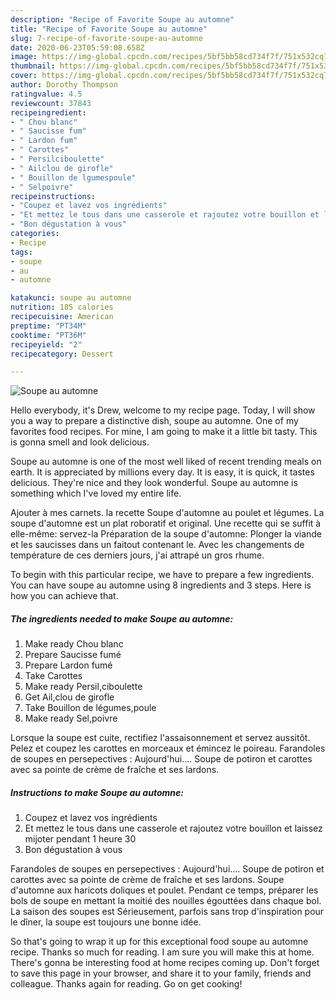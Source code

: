 ```yaml
---
description: "Recipe of Favorite Soupe au automne"
title: "Recipe of Favorite Soupe au automne"
slug: 7-recipe-of-favorite-soupe-au-automne
date: 2020-06-23T05:59:08.658Z
image: https://img-global.cpcdn.com/recipes/5bf5bb58cd734f7f/751x532cq70/soupe-au-automne-photo-principale-de-la-recette.jpg
thumbnail: https://img-global.cpcdn.com/recipes/5bf5bb58cd734f7f/751x532cq70/soupe-au-automne-photo-principale-de-la-recette.jpg
cover: https://img-global.cpcdn.com/recipes/5bf5bb58cd734f7f/751x532cq70/soupe-au-automne-photo-principale-de-la-recette.jpg
author: Dorothy Thompson
ratingvalue: 4.5
reviewcount: 37843
recipeingredient:
- " Chou blanc"
- " Saucisse fum"
- " Lardon fum"
- " Carottes"
- " Persilciboulette"
- " Ailclou de girofle"
- " Bouillon de lgumespoule"
- " Selpoivre"
recipeinstructions:
- "Coupez et lavez vos ingrédients"
- "Et mettez le tous dans une casserole et rajoutez votre bouillon et laissez mijoter pendant 1 heure 30"
- "Bon dégustation à vous"
categories:
- Recipe
tags:
- soupe
- au
- automne

katakunci: soupe au automne 
nutrition: 185 calories
recipecuisine: American
preptime: "PT34M"
cooktime: "PT36M"
recipeyield: "2"
recipecategory: Dessert

---
```



![Soupe au automne](https://img-global.cpcdn.com/recipes/5bf5bb58cd734f7f/751x532cq70/soupe-au-automne-photo-principale-de-la-recette.jpg)

Hello everybody, it's Drew, welcome to my recipe page. Today, I will show you a way to prepare a distinctive dish, soupe au automne. One of my favorites food recipes. For mine, I am going to make it a little bit tasty. This is gonna smell and look delicious.

Soupe au automne is one of the most well liked of recent trending meals on earth. It is appreciated by millions every day. It is easy, it is quick, it tastes delicious. They're nice and they look wonderful. Soupe au automne is something which I've loved my entire life.

Ajouter à mes carnets. la recette Soupe d&#39;automne au poulet et légumes. La soupe d&#39;automne est un plat roboratif et original. Une recette qui se suffit à elle-même: servez-la Préparation de la soupe d&#39;automne: Plonger la viande et les saucisses dans un faitout contenant le. Avec les changements de température de ces derniers jours, j&#39;ai attrapé un gros rhume.


To begin with this particular recipe, we have to prepare a few ingredients. You can have soupe au automne using 8 ingredients and 3 steps. Here is how you can achieve that.

<!--inarticleads1-->

##### The ingredients needed to make Soupe au automne:

1. Make ready  Chou blanc
1. Prepare  Saucisse fumé
1. Prepare  Lardon fumé
1. Take  Carottes
1. Make ready  Persil,ciboulette
1. Get  Ail,clou de girofle
1. Take  Bouillon de légumes,poule
1. Make ready  Sel,poivre


Lorsque la soupe est cuite, rectifiez l&#39;assaisonnement et servez aussitôt. Pelez et coupez les carottes en morceaux et émincez le poireau. Farandoles de soupes en persepectives : Aujourd&#39;hui…. Soupe de potiron et carottes avec sa pointe de crème de fraîche et ses lardons. 

<!--inarticleads2-->

##### Instructions to make Soupe au automne:

1. Coupez et lavez vos ingrédients
1. Et mettez le tous dans une casserole et rajoutez votre bouillon et laissez mijoter pendant 1 heure 30
1. Bon dégustation à vous


Farandoles de soupes en persepectives : Aujourd&#39;hui…. Soupe de potiron et carottes avec sa pointe de crème de fraîche et ses lardons. Soupe d&#39;automne aux haricots doliques et poulet. Pendant ce temps, préparer les bols de soupe en mettant la moitié des nouilles égouttées dans chaque bol. La saison des soupes est Sérieusement, parfois sans trop d&#39;inspiration pour le dîner, la soupe est toujours une bonne idée. 

So that's going to wrap it up for this exceptional food soupe au automne recipe. Thanks so much for reading. I am sure you will make this at home. There's gonna be interesting food at home recipes coming up. Don't forget to save this page in your browser, and share it to your family, friends and colleague. Thanks again for reading. Go on get cooking!

